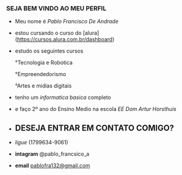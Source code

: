### SEJA BEM VINDO AO MEU PERFIL

- Meu nome é *Pablo Francisco De Andrade*
- estou cursando o curso do [alura] (https://cursos.alura.com.br/dashboard)

- estudo os seguintes cursos
 
  °Tecnologia e Robotica
  
  °Empreendedorismo
  
  °Artes e midias digitais

- tenho um *informatica basica* completo
- e faço 2º ano do Ensino Medio na escola *EE Dom Artur Horsthuis*

- ## DESEJA ENTRAR EM CONTATO COMIGO?
- *ligue* (1799634-9061)
- **intagram** @pablo_francsico_a
- **email** pablofra132@gmail.com
